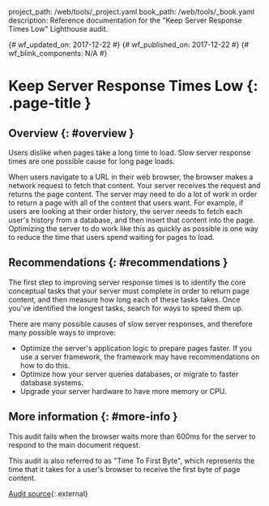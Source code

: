 project_path: /web/tools/_project.yaml
book_path: /web/tools/_book.yaml
description: Reference documentation for the "Keep Server Response Times Low" Lighthouse audit.

{# wf_updated_on: 2017-12-22 #}
{# wf_published_on: 2017-12-22 #}
{# wf_blink_components: N/A #}

# Keep Server Response Times Low  {: .page-title }

## Overview {: #overview }

Users dislike when pages take a long time to load. Slow server response times are one possible
cause for long page loads.

When users navigate to a URL in their web browser, the browser makes a network request to
fetch that content. Your server receives the request and returns the page content. The server
may need to do a lot of work in order to return a page with all of the content that users
want. For example, if users are looking at their order history, the server needs
to fetch each user's history from a database, and then insert that content into the page.
Optimizing the server to do work like this as quickly as possible is one way to reduce the time
that users spend waiting for pages to load.

## Recommendations {: #recommendations }

The first step to improving server response times is to identify the core conceptual tasks
that your server must complete in order to return page content, and then measure how long each
of these tasks takes. Once you've identified the longest tasks, search for ways to speed them
up.

There are many possible causes of slow server responses, and therefore many possible ways
to improve:

* Optimize the server's application logic to prepare pages faster. If you use a server
  framework, the framework may have recommendations on how to do this.
* Optimize how your server queries databases, or migrate to faster database systems.
* Upgrade your server hardware to have more memory or CPU.

## More information {: #more-info }

This audit fails when the browser waits more than 600ms for the server to respond to the
main document request.

This audit is also referred to as "Time To First Byte", which represents the time that it takes
for a user's browser to receive the first byte of page content.

[Audit source][src]{:.external}

[src]: https://github.com/GoogleChrome/lighthouse/blob/master/lighthouse-core/audits/time-to-first-byte.js
